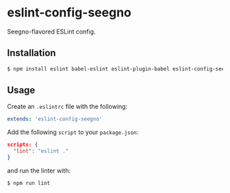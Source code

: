 # eslint-config-seegno

Seegno-flavored ESLint config.

## Installation

```sh
$ npm install eslint babel-eslint eslint-plugin-babel eslint-config-seegno --save-dev
```

## Usage

Create an `.eslintrc` file with the following:

```yaml
extends: 'eslint-config-seegno'
```

Add the following `script` to your `package.json`:

```json
scripts: {
  "lint": "eslint ."
}
```

and run the linter with:

```sh
$ npm run lint
```
